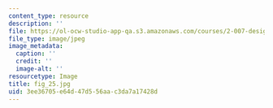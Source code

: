 ```yaml
---
content_type: resource
description: ''
file: https://ol-ocw-studio-app-qa.s3.amazonaws.com/courses/2-007-design-and-manufacturing-i-spring-2009/3ee36705e64d47d556aac3da7a17428d_fig_25.jpg
file_type: image/jpeg
image_metadata:
  caption: ''
  credit: ''
  image-alt: ''
resourcetype: Image
title: fig_25.jpg
uid: 3ee36705-e64d-47d5-56aa-c3da7a17428d
---
```

